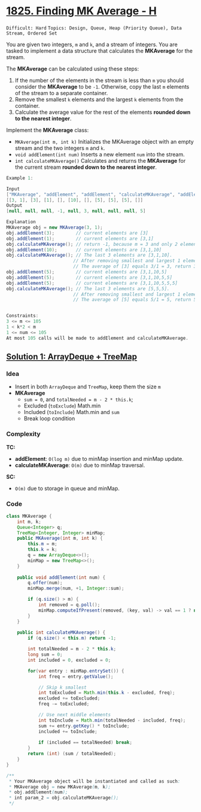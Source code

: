 # [1825. Finding MK Average - H](https://leetcode.com/problems/finding-mk-average/description/)

`Difficult: Hard`
`Topics: Design, Queue, Heap (Priority Queue), Data Stream, Ordered Set`

You are given two integers, `m` and `k`, and a stream of integers. You are tasked to implement a data structure that calculates the **MKAverage** for the stream.

The **MKAverage** can be calculated using these steps:

1. If the number of the elements in the stream is less than `m` you should consider the **MKAverage** to be `-1`. Otherwise, copy the last `m` elements of the stream to a separate container.
2. Remove the smallest `k` elements and the largest `k` elements from the container.
3. Calculate the average value for the rest of the elements **rounded down to the nearest integer**.

Implement the **MKAverage** class:
- `MKAverage(int m, int k)` Initializes the MKAverage object with an empty stream and the two integers `m` and `k`.
- `void addElement(int num)` Inserts a new element `num` into the stream.
- `int calculateMKAverage()` Calculates and returns the **MKAverage** for the current stream **rounded down to the nearest integer**.

 
 ```java
Example 1:

Input
["MKAverage", "addElement", "addElement", "calculateMKAverage", "addElement", "calculateMKAverage", "addElement", "addElement", "addElement", "calculateMKAverage"]
[[3, 1], [3], [1], [], [10], [], [5], [5], [5], []]
Output
[null, null, null, -1, null, 3, null, null, null, 5]

Explanation
MKAverage obj = new MKAverage(3, 1); 
obj.addElement(3);        // current elements are [3]
obj.addElement(1);        // current elements are [3,1]
obj.calculateMKAverage(); // return -1, because m = 3 and only 2 elements exist.
obj.addElement(10);       // current elements are [3,1,10]
obj.calculateMKAverage(); // The last 3 elements are [3,1,10].
                          // After removing smallest and largest 1 element the container will be [3].
                          // The average of [3] equals 3/1 = 3, return 3
obj.addElement(5);        // current elements are [3,1,10,5]
obj.addElement(5);        // current elements are [3,1,10,5,5]
obj.addElement(5);        // current elements are [3,1,10,5,5,5]
obj.calculateMKAverage(); // The last 3 elements are [5,5,5].
                          // After removing smallest and largest 1 element the container will be [5].
                          // The average of [5] equals 5/1 = 5, return 5
 

Constraints:
3 <= m <= 105
1 < k*2 < m
1 <= num <= 105
At most 105 calls will be made to addElement and calculateMKAverage.
```



## [Solution 1: ArrayDeque + TreeMap](https://leetcode.com/problems/finding-mk-average/submissions/1666547491/)

### Idea
- Insert in both `ArrayDeque` and `TreeMap`, keep them the size `m`
- **MKAverage**
  - `sum = 0`, and `totalNeeded = m - 2 * this.k`;
  - Excluded (`toExclude`) Math.min
  - Included (`toInclude`) Math.min and `sum`
  - Break loop condition


### Complexity
**TC:**
- **addElement**: `O(log m)` due to minMap insertion and minMap update.
- **calculateMKAverage**: `O(m)` due to minMap traversal.

**SC:**
- `O(m)` due to storage in queue and minMap.

### Code
```java
class MKAverage {
    int m, k;
    Queue<Integer> q;
    TreeMap<Integer, Integer> minMap; 
    public MKAverage(int m, int k) {
        this.m = m;
        this.k = k;
        q = new ArrayDeque<>();
        minMap = new TreeMap<>();
    }
    
    public void addElement(int num) {
        q.offer(num);
        minMap.merge(num, +1, Integer::sum);

        if (q.size() > m) {
            int removed = q.poll();
            minMap.computeIfPresent(removed, (key, val) -> val == 1 ? null : --val);
        } 
    }
    
    public int calculateMKAverage() {
        if (q.size() < this.m) return -1;

        int totalNeeded = m - 2 * this.k;
        long sum = 0;
        int included = 0, excluded = 0;

        for(var entry : minMap.entrySet()) {
            int freq = entry.getValue();

            // Skip k smallest
            int toExcluded = Math.min(this.k - excluded, freq);
            excluded += toExcluded;
            freq -= toExcluded;

            // Use next middle elements
            int toInclude = Math.min(totalNeeded - included, freq);
            sum += entry.getKey() * toInclude;
            included += toInclude;
            
            if (included == totalNeeded) break;
        }
        return (int) (sum / totalNeeded);
    }
}

/**
 * Your MKAverage object will be instantiated and called as such:
 * MKAverage obj = new MKAverage(m, k);
 * obj.addElement(num);
 * int param_2 = obj.calculateMKAverage();
 */
```